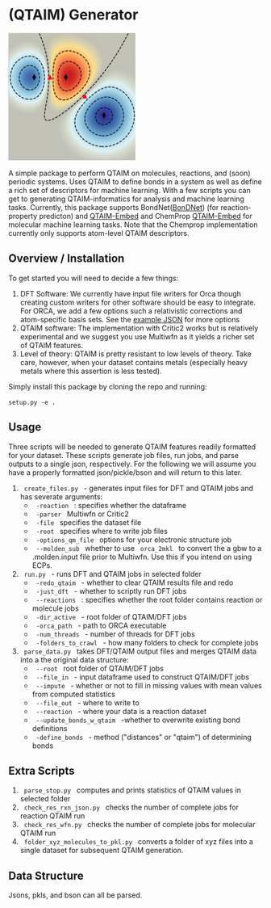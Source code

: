 # (QTAIM) Generator

<img src="https://github.com/santi921/qtaim_generator/blob/main/qtaim_gen/notebooks/TOC.png" width=50% height=50%>

A simple package to perform QTAIM on molecules, reactions, and (soon) periodic systems. Uses QTAIM to define bonds in a system as well as define a rich set of descriptors for machine learning. With a few scripts you can get to generating QTAIM-informatics for analysis and machine learning tasks. Currently, this package supports BondNet(<a href="https://github.com/santi921/bondnet">BonDNet</a>) (for reaction-property predicton) and <a href="https://github.com/santi921/qtaim_embed">QTAIM-Embed</a> and ChemProp <a href="[https://github.com/santi921/qtaim_embed](https://github.com/chemprop/chemprop)">QTAIM-Embed</a> for molecular machine learning tasks. Note that the Chemprop implementation currently only supports atom-level QTAIM descriptors. 
## Overview / Installation
To get started you will need to decide a few things: 
1) DFT Software: We currently have input file writers for Orca though creating custom writers for other software should be easy to integrate. For ORCA, we add a few options such a relativistic corrections and atom-specific basis sets. See the <a href="[https://github.com/santi921/qtaim_generator/blob/main/qtaim_gen/source/scripts/options_qm.json]">example JSON</a>  for more options 
2) QTAIM software: The implementation with Critic2 works but is relatively experimental and we suggest you use Multiwfn as it yields a richer set of QTAIM features. 
3) Level of theory: QTAIM is pretty resistant to low levels of theory. Take care, however, when your dataset contains metals (especially heavy metals where this assertion is  less tested). 


Simply install this package by cloning the repo and running: 
```
setup.py -e .
```

## Usage
Three scripts will be needed to generate QTAIM features readily formatted for your dataset. These scripts generate job files, run jobs, and parse outputs to a single json, respectively. For the following we will assume you have a properly formatted json/pickle/bson and will return to this later. 

1) <code> create_files.py </code> - generates input files for DFT and QTAIM jobs and has severate arguments:
    - <code> -reaction </code> : specifies whether the dataframe 
    - <code> -parser </code> Multiwfn or Critic2
    - <code> -file </code> specifies the dataset file
    - <code> -root </code> specifies where to write job files
    - <code> -options_qm_file </code> options for your electronic structure job
    - <code> --molden_sub </code> whether to use <code> orca_2mkl </code> to convert the a gbw to a .molden.input file prior to Multiwfn. Use this if you intend on using ECPs.
2) <code> run.py </code> - runs DFT and QTAIM jobs in selected folder
    - <code> -redo_qtaim </code> - whether to clear QTAIM results file and redo 
    - <code> -just_dft </code> - whether to scriptly run DFT jobs
    - <code> --reactions </code> : specifies whether the root folder contains reaction or molecule jobs
    - <code> -dir_active </code> - root folder of QTAIM/DFT jobs
    - <code> -orca_path </code> - path to ORCA executable
    - <code> -num_threads </code> - number of threads for DFT jobs
    - <code> -folders_to_crawl </code> - how many folders to check for complete jobs
3) <code> parse_data.py </code> takes DFT/QTAIM output files and merges QTAIM data into a the original data structure:
    - <code> --root </code> root folder of QTAIM/DFT jobs
    - <code> --file_in </code> - input dataframe used to construct QTAIM/DFT jobs
    - <code> --impute </code> - whether or not to fill in missing values with mean values from computed statistics
    - <code> --file_out </code> - where to write to
    - <code> --reaction </code> - where your data is a reaction dataset
    - <code> --update_bonds_w_qtaim </code> -whether to overwrite existing bond definitions
    - <code> -define_bonds </code> - method ("distances" or "qtaim") of determining bonds
   
## Extra Scripts
1) <code> parse_stop.py </code> computes and prints statistics of QTAIM values in selected folder
2) <code> check_res_rxn_json.py </code> checks the number of complete jobs for reaction QTAIM run
3) <code> check_res_wfn.py </code> checks the number of complete jobs for molecular QTAIM run
4) <code> folder_xyz_molecules_to_pkl.py </code> converts a folder of xyz files into a single dataset for subsequent QTAIM generation.

## Data Structure
Jsons, pkls, and bson can all be parsed. 
 
